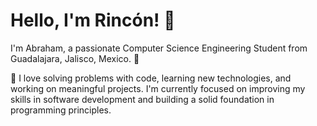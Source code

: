 
# Hello, I'm Rincón! 👋

<!--
**rincondeveloper/rincondeveloper** is a ✨ _special_ ✨ repository because its `README.md` (this file) appears on your GitHub profile.

Here are some ideas to get you started:

- 🔭 I’m currently working on ...
- 🌱 I’m currently learning ...
- 👯 I’m looking to collaborate on ...
- 🤔 I’m looking for help with ...
- 💬 Ask me about ...
- 📫 How to reach me: ...
- 😄 Pronouns: ...
- ⚡ Fun fact: ...
-->
I'm Abraham, a passionate Computer Science Engineering Student from Guadalajara, Jalisco, Mexico. 🚀

🌟 I love solving problems with code, learning new technologies, and working on meaningful projects. I'm currently focused on improving my skills in software development and building a solid foundation in programming principles.
